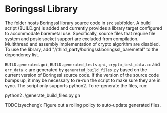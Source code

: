 # Boringssl Library

The folder hosts Boringssl library source code in `src` subfolder. A build
script (BUILD.gn) is added and currently provides a library target configured
to accommodate baremetal use. Specifically, source files that require file
system and posix socket support are excluded from compilation. Multithread and
assembly implementation of crypto algorithm are disabled. To use the library,
add "//third_party/boringssl:boringssl_baremetal" to the dependency list.

`BUILD.generated.gni`, `BUILD.generated_tests.gni`, `crypto_test_data.cc` and
`err_data.c` are generated by `generated_build_files.py` based on the current
version of Boringssl source code. If the version of the source code bumps up,
it may be necessary to re-run the script to make sure they are in sync. The
script only supports python2. To re-generate the files, run:

python2 ./generate_build_files.py gn

TODO(zyecheng): Figure out a rolling policy to auto-update generated files.
